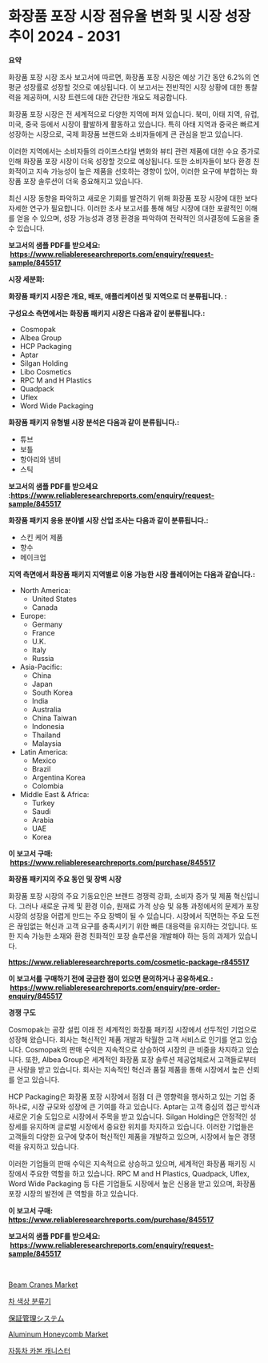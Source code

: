 <p><h1>화장품 포장 시장 점유율 변화 및 시장 성장 추이 2024 - 2031</h1></p><p><strong>요약</strong></p>
<p><p>화장품 포장 시장 조사 보고서에 따르면, 화장품 포장 시장은 예상 기간 동안 6.2%의 연평균 성장률로 성장할 것으로 예상됩니다. 이 보고서는 전반적인 시장 상황에 대한 통찰력을 제공하며, 시장 트렌드에 대한 간단한 개요도 제공합니다.</p><p>화장품 포장 시장은 전 세계적으로 다양한 지역에 퍼져 있습니다. 북미, 아태 지역, 유럽, 미국, 중국 등에서 시장이 활발하게 활동하고 있습니다. 특히 아태 지역과 중국은 빠르게 성장하는 시장으로, 국제 화장품 브랜드와 소비자들에게 큰 관심을 받고 있습니다.</p><p>이러한 지역에서는 소비자들의 라이프스타일 변화와 뷰티 관련 제품에 대한 수요 증가로 인해 화장품 포장 시장이 더욱 성장할 것으로 예상됩니다. 또한 소비자들이 보다 환경 친화적이고 지속 가능성이 높은 제품을 선호하는 경향이 있어, 이러한 요구에 부합하는 화장품 포장 솔루션이 더욱 중요해지고 있습니다.</p><p>최신 시장 동향을 파악하고 새로운 기회를 발견하기 위해 화장품 포장 시장에 대한 보다 자세한 연구가 필요합니다. 이러한 조사 보고서를 통해 해당 시장에 대한 포괄적인 이해를 얻을 수 있으며, 성장 가능성과 경쟁 환경을 파악하여 전략적인 의사결정에 도움을 줄 수 있습니다.</p></p>
<p><strong>보고서의 샘플 PDF를 받으세요: &nbsp;<a href="https://www.reliableresearchreports.com/enquiry/request-sample/845517">https://www.reliableresearchreports.com/enquiry/request-sample/845517</a></strong></p>
<p><strong>시장 세분화:</strong></p>
<p><strong> 화장품 패키지 시장은 개요, 배포, 애플리케이션 및 지역으로 더 분류됩니다. :</strong></p>
<p><strong>구성요소 측면에서는 화장품 패키지 시장은 다음과 같이 분류됩니다.:</strong></p>
<p><ul><li>Cosmopak</li><li>Albea Group</li><li>HCP Packaging</li><li>Aptar</li><li>Silgan Holding</li><li>Libo Cosmetics</li><li>RPC M and H Plastics</li><li>Quadpack</li><li>Uflex</li><li>Word Wide Packaging</li></ul></p>
<p><strong> 화장품 패키지 유형별 시장 분석은 다음과 같이 분류됩니다.:</strong></p>
<p><ul><li>튜브</li><li>보틀</li><li>항아리와 냄비</li><li>스틱</li></ul></p>
<p><strong>보고서의 샘플 PDF를 받으세요 :<a href="https://www.reliableresearchreports.com/enquiry/request-sample/845517">https://www.reliableresearchreports.com/enquiry/request-sample/845517</a></strong></p>
<p><strong> 화장품 패키지 응용 분야별 시장 산업 조사는 다음과 같이 분류됩니다.:</strong></p>
<p><ul><li>스킨 케어 제품</li><li>향수</li><li>메이크업</li></ul></p>
<p><strong>지역 측면에서 화장품 패키지 지역별로 이용 가능한 시장 플레이어는 다음과 같습니다.:</strong></p>
<p><ul>
    <li>
        North America:
        <ul>
            <li>United States</li>
            <li>Canada</li>
        </ul>
    </li>
    <li>
        Europe:
        <ul>
            <li>Germany</li>
            <li>France</li>
            <li>U.K.</li>
            <li>Italy</li>
            <li>Russia</li>
        </ul>
    </li>
    <li>
        Asia-Pacific:
        <ul>
            <li>China</li>
            <li>Japan</li>
            <li>South Korea</li>
            <li>India</li>
            <li>Australia</li>
            <li>China Taiwan</li>
            <li>Indonesia</li>
            <li>Thailand</li>
            <li>Malaysia</li>
        </ul>
    </li>
    <li>
        Latin America:
        <ul>
            <li>Mexico</li>
            <li>Brazil</li>
            <li>Argentina Korea</li>
            <li>Colombia</li>
        </ul>
    </li>
    <li>
        Middle East & Africa:
        <ul>
            <li>Turkey</li>
            <li>Saudi</li>
            <li>Arabia</li>
            <li>UAE</li>
            <li>Korea</li>
        </ul>
    </li>
    </ul></p>
<p><strong>이 보고서 구매: &nbsp;<a href="https://www.reliableresearchreports.com/purchase/845517">https://www.reliableresearchreports.com/purchase/845517</a></strong></p>
<p><strong>화장품 패키지의 주요 동인 및 장벽 시장</strong></p>
<p><p>화장품 포장 시장의 주요 기동요인은 브랜드 경쟁력 강화, 소비자 증가 및 제품 혁신입니다. 그러나 새로운 규제 및 환경 이슈, 원재료 가격 상승 및 유통 과정에서의 문제가 포장 시장의 성장을 어렵게 만드는 주요 장벽이 될 수 있습니다. 시장에서 직면하는 주요 도전은 끊임없는 혁신과 고객 요구를 충족시키기 위한 빠른 대응력을 유지하는 것입니다. 또한 지속 가능한 소재와 환경 친화적인 포장 솔루션을 개발해야 하는 등의 과제가 있습니다.</p></p>
<p><strong><a href="https://www.reliableresearchreports.com/cosmetic-package-r845517">https://www.reliableresearchreports.com/cosmetic-package-r845517</a></strong></p>
<p><strong>이 보고서를 구매하기 전에 궁금한 점이 있으면 문의하거나 공유하세요.: &nbsp;<a href="https://www.reliableresearchreports.com/enquiry/pre-order-enquiry/845517">https://www.reliableresearchreports.com/enquiry/pre-order-enquiry/845517</a></strong></p>
<p><strong>경쟁 구도</strong></p>
<p><p>Cosmopak는 공장 설립 이래 전 세계적인 화장품 패키징 시장에서 선두적인 기업으로 성장해 왔습니다. 회사는 혁신적인 제품 개발과 탁월한 고객 서비스로 인기를 얻고 있습니다. Cosmopak의 판매 수익은 지속적으로 상승하여 시장의 큰 비중을 차지하고 있습니다. 또한, Albea Group은 세계적인 화장품 포장 솔루션 제공업체로서 고객들로부터 큰 사랑을 받고 있습니다. 회사는 지속적인 혁신과 품질 제품을 통해 시장에서 높은 신뢰를 얻고 있습니다.</p><p>HCP Packaging은 화장품 포장 시장에서 점점 더 큰 영향력을 행사하고 있는 기업 중 하나로, 시장 규모와 성장에 큰 기여를 하고 있습니다. Aptar는 고객 중심의 접근 방식과 새로운 기술 도입으로 시장에서 주목을 받고 있습니다. Silgan Holding은 안정적인 성장세를 유지하며 글로벌 시장에서 중요한 위치를 차지하고 있습니다. 이러한 기업들은 고객들의 다양한 요구에 맞추어 혁신적인 제품을 개발하고 있으며, 시장에서 높은 경쟁력을 유지하고 있습니다.</p><p>이러한 기업들의 판매 수익은 지속적으로 상승하고 있으며, 세계적인 화장품 패키징 시장에서 주요한 역할을 하고 있습니다. RPC M and H Plastics, Quadpack, Uflex, Word Wide Packaging 등 다른 기업들도 시장에서 높은 신용을 받고 있으며, 화장품 포장 시장의 발전에 큰 역할을 하고 있습니다.</p></p>
<p><strong>이 보고서 구매: &nbsp; <a href="https://www.reliableresearchreports.com/purchase/845517">https://www.reliableresearchreports.com/purchase/845517</a></strong></p>
<p><strong>보고서의 샘플 PDF를 받으세요: &nbsp;<a href="https://www.reliableresearchreports.com/enquiry/request-sample/845517">https://www.reliableresearchreports.com/enquiry/request-sample/845517</a></strong><strong></strong></p>
<p>&nbsp;</p>
<p><p><a href="https://github.com/marloy8/Market-Research-Report-List-3/blob/main/beam-cranes-market.md">Beam Cranes Market</a></p><p><a href="https://github.com/WilburKihn5676/Market-Research-Report-List-1/blob/main/321840019243.md">차 색상 분류기</a></p><p><a href="https://github.com/oafhukehf4709715/Market-Research-Report-List-1/blob/main/144592220780.md">保証管理システム</a></p><p><a href="https://issuu.com/reportprime-2/docs/aluminum-honeycomb-market-size-2030.pptx">Aluminum Honeycomb Market</a></p><p><a href="https://github.com/vseigx30c9a1j/Market-Research-Report-List-1/blob/main/302921419242.md">자동차 카본 캐니스터</a></p></p>
